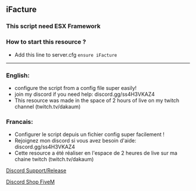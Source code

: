 ## iFacture

### This script need ESX Framework

### How to start this resource ?
- Add this line to server.cfg `ensure iFacture`

<!-- ### Preview: https://streamable.com/r6lfod -->

____

### English:

- configure the script from a config file super easily!
- join my discord if you need help: discord.gg/ss4H3VKAZ4
- This resource was made in the space of 2 hours of live on my twitch channel (twitch.tv/dakaum)

### Francais:

- Configurer le script depuis un fichier config super facilement !
- Rejoignez mon discord si vous avez besoin d'aide: discord.gg/ss4H3VKAZ4
- Cette resource a été réaliser en l'espace de 2 heures de live sur ma chaine twitch (twitch.tv/dakaum)

[Discord Support/Release](https://discord.gg/EBfXQ94ewu)

[Discord Shop FiveM](https://discord.gg/mUmeeUsFcU)
